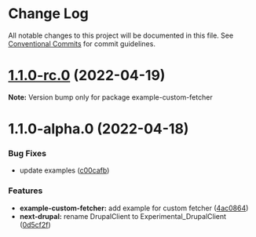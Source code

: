 # Change Log

All notable changes to this project will be documented in this file.
See [Conventional Commits](https://conventionalcommits.org) for commit guidelines.

# [1.1.0-rc.0](https://github.com/chapter-three/next-drupal/compare/example-custom-fetcher@1.1.0-alpha.0...example-custom-fetcher@1.1.0-rc.0) (2022-04-19)

**Note:** Version bump only for package example-custom-fetcher





# 1.1.0-alpha.0 (2022-04-18)


### Bug Fixes

* update examples ([c00cafb](https://github.com/chapter-three/next-drupal/commit/c00cafbf3c667265fd6f0478164808664f778433))


### Features

* **example-custom-fetcher:** add example for custom fetcher ([4ac0864](https://github.com/chapter-three/next-drupal/commit/4ac0864da97dc4f952e2e9898dafd5ec7f9f0f18))
* **next-drupal:** rename DrupalClient to Experimental_DrupalClient ([0d5cf2f](https://github.com/chapter-three/next-drupal/commit/0d5cf2f44b503a2d8e61eee19146fd5b797356ab))
